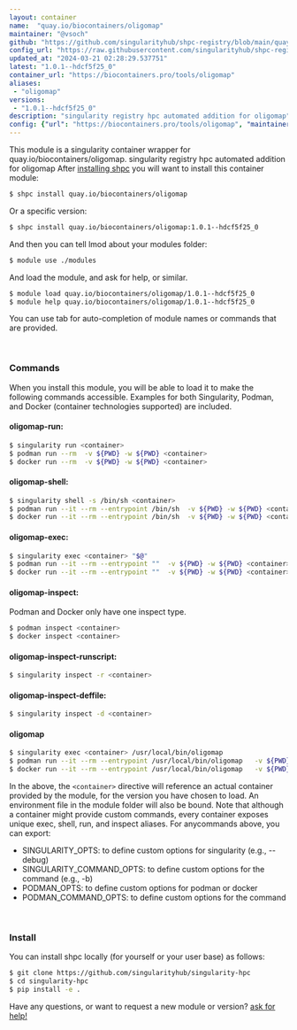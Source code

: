 ```yaml
---
layout: container
name:  "quay.io/biocontainers/oligomap"
maintainer: "@vsoch"
github: "https://github.com/singularityhub/shpc-registry/blob/main/quay.io/biocontainers/oligomap/container.yaml"
config_url: "https://raw.githubusercontent.com/singularityhub/shpc-registry/main/quay.io/biocontainers/oligomap/container.yaml"
updated_at: "2024-03-21 02:28:29.537751"
latest: "1.0.1--hdcf5f25_0"
container_url: "https://biocontainers.pro/tools/oligomap"
aliases:
 - "oligomap"
versions:
 - "1.0.1--hdcf5f25_0"
description: "singularity registry hpc automated addition for oligomap"
config: {"url": "https://biocontainers.pro/tools/oligomap", "maintainer": "@vsoch", "description": "singularity registry hpc automated addition for oligomap", "latest": {"1.0.1--hdcf5f25_0": "sha256:3c0108ddd21099f961359844a4590a7b88b02be92a952e0ecc36a48597a1599c"}, "tags": {"1.0.1--hdcf5f25_0": "sha256:3c0108ddd21099f961359844a4590a7b88b02be92a952e0ecc36a48597a1599c"}, "docker": "quay.io/biocontainers/oligomap", "aliases": {"oligomap": "/usr/local/bin/oligomap"}}
---
```


This module is a singularity container wrapper for quay.io/biocontainers/oligomap.
singularity registry hpc automated addition for oligomap
After [installing shpc](#install) you will want to install this container module:


```bash
$ shpc install quay.io/biocontainers/oligomap
```

Or a specific version:

```bash
$ shpc install quay.io/biocontainers/oligomap:1.0.1--hdcf5f25_0
```

And then you can tell lmod about your modules folder:

```bash
$ module use ./modules
```

And load the module, and ask for help, or similar.

```bash
$ module load quay.io/biocontainers/oligomap/1.0.1--hdcf5f25_0
$ module help quay.io/biocontainers/oligomap/1.0.1--hdcf5f25_0
```

You can use tab for auto-completion of module names or commands that are provided.

<br>

### Commands

When you install this module, you will be able to load it to make the following commands accessible.
Examples for both Singularity, Podman, and Docker (container technologies supported) are included.

#### oligomap-run:

```bash
$ singularity run <container>
$ podman run --rm  -v ${PWD} -w ${PWD} <container>
$ docker run --rm  -v ${PWD} -w ${PWD} <container>
```

#### oligomap-shell:

```bash
$ singularity shell -s /bin/sh <container>
$ podman run --it --rm --entrypoint /bin/sh  -v ${PWD} -w ${PWD} <container>
$ docker run --it --rm --entrypoint /bin/sh  -v ${PWD} -w ${PWD} <container>
```

#### oligomap-exec:

```bash
$ singularity exec <container> "$@"
$ podman run --it --rm --entrypoint ""  -v ${PWD} -w ${PWD} <container> "$@"
$ docker run --it --rm --entrypoint ""  -v ${PWD} -w ${PWD} <container> "$@"
```

#### oligomap-inspect:

Podman and Docker only have one inspect type.

```bash
$ podman inspect <container>
$ docker inspect <container>
```

#### oligomap-inspect-runscript:

```bash
$ singularity inspect -r <container>
```

#### oligomap-inspect-deffile:

```bash
$ singularity inspect -d <container>
```


#### oligomap

```bash
$ singularity exec <container> /usr/local/bin/oligomap
$ podman run --it --rm --entrypoint /usr/local/bin/oligomap   -v ${PWD} -w ${PWD} <container> -c " $@"
$ docker run --it --rm --entrypoint /usr/local/bin/oligomap   -v ${PWD} -w ${PWD} <container> -c " $@"
```



In the above, the `<container>` directive will reference an actual container provided
by the module, for the version you have chosen to load. An environment file in the
module folder will also be bound. Note that although a container
might provide custom commands, every container exposes unique exec, shell, run, and
inspect aliases. For anycommands above, you can export:

 - SINGULARITY_OPTS: to define custom options for singularity (e.g., --debug)
 - SINGULARITY_COMMAND_OPTS: to define custom options for the command (e.g., -b)
 - PODMAN_OPTS: to define custom options for podman or docker
 - PODMAN_COMMAND_OPTS: to define custom options for the command

<br>

### Install

You can install shpc locally (for yourself or your user base) as follows:

```bash
$ git clone https://github.com/singularityhub/singularity-hpc
$ cd singularity-hpc
$ pip install -e .
```

Have any questions, or want to request a new module or version? [ask for help!](https://github.com/singularityhub/singularity-hpc/issues)
